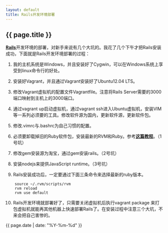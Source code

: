 ```yaml
---
layout: default
title: Rails开发环境部署
---
```

{{ page.title }}
----------------


[**Rails**](http://guides.rubyonrails.org/)开发环境的部署，对新手来说有几个大坑的。我花了几个下午才把Rails安装成功，下面就是Rails开发环境部署的过程：

1. 我的主机系统是Windows，并且安装好了Cygwin，可以在Windows系统上享受到linux命令行的好处。

2. 安装好Vagrant，并且通过Vagrant安装好了Ubuntu12.04 LTS。

3. 修改Vagrant虚拟机的配置文件Vagrantfile。注意将Rails Server需要的3000端口映射到主机上的3000端口。

4. 通过vagrant up启动虚拟机，通过vagrant ssh进入Ubuntu虚拟机，安装VIM等一系列必须要的工具。修改软件源为国内，更新软件源，更新软件包。

5. 修改.vimrc与.bashrc为自己习惯的配置。

6. 必须要卸载掉旧的Ruby软件包，安装最新的RVM和Ruby。参考[**这篇教程**](http://zuyunfei.com/2013/04/01/install-ruby-on-ubuntu/)。（1号坑）

7. 修改gem安装源为淘宝，通过gem安装rails。（2号坑）

8. 安装nodejs来提供JavaScript runtime。（3号坑）

9. Rails安装成功后，一定要通过下面三条命令来选择最新的ruby版本。
```
    source ~/.rvm/scripts/rvm
    rvm reload
    rvm use default
```

10. Rails开发环境就部署好了，只需要关闭虚拟机后执行vagrant package 来打包虚拟机就能再其他机器上快速部署Rails了。在安装过程中注意三个大坑，不来会把自己害惨的。

{{ page.date | date: "%Y-%m-%d" }}
